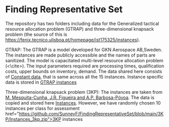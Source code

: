 # Finding Representative Set

The repository has two folders including data for the Generalized tactical resource allocation problem (GTRAP) and three-dimensional knapsack problem (the source of this is https://fenix.tecnico.ulisboa.pt/homepage/ist175325/instances).

GTRAP: The GTRAP is a model developed for GKN Aerospace AB,Sweden. The instances are made publicly accessible and the names of parts are sanitized. The model is capacitated multi-level resource allocation problem (<\cite>). The input parameters required are processing times, qualification costs, upper bounds on inventory, demand. The data shared here consists of <a href="https://github.com/SunneyF/FindingRepresentativeSet/blob/main/GTRAP/constant_data.csv">Constant data</a>, that is same across all the 15 instances. Instance specific data is stored in <a href="https://github.com/SunneyF/FindingRepresentativeSet/blob/main/GTRAP/GTRAP_instances.zip">GTRAP instances</a>

Three-dimensional knapsack problem (3KP): The instances are taken from <a href="https://fenix.tecnico.ulisboa.pt/homepage/ist175325/instances">M. Mesquita-Cunha, J.R. Figueira and A.P. Barbosa-Póvoa</a>. The data is copied and stored here <a href="https://github.com/SunneyF/FindingRepresentativeSet/blob/main/3KP/Instances.zip">Instances</a>. However, we have randomly chosen 10 instances per class for assessment href="https://github.com/SunneyF/FindingRepresentativeSet/blob/main/3KP/Instances_3kp.zip">3KP instances
